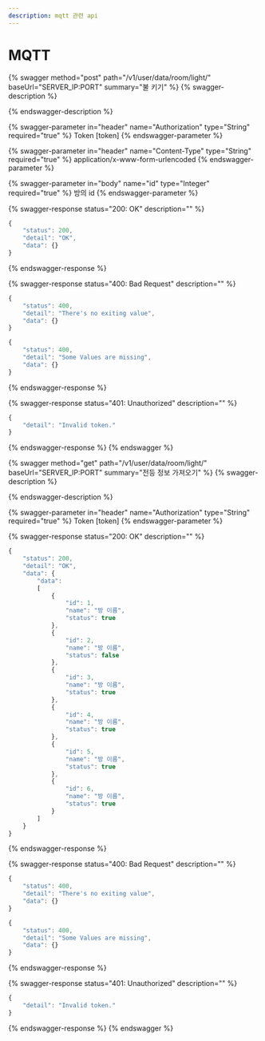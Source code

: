 ```yaml
---
description: mqtt 관련 api
---
```


# MQTT

{% swagger method="post" path="/v1/user/data/room/light/" baseUrl="SERVER_IP:PORT" summary="불 키기" %}
{% swagger-description %}

{% endswagger-description %}

{% swagger-parameter in="header" name="Authorization" type="String" required="true" %}
Token [token]
{% endswagger-parameter %}

{% swagger-parameter in="header" name="Content-Type" type="String" required="true" %}
application/x-www-form-urlencoded
{% endswagger-parameter %}

{% swagger-parameter in="body" name="id" type="Integer" required="true" %}
방의 id
{% endswagger-parameter %}

{% swagger-response status="200: OK" description="" %}
```javascript
{
    "status": 200,
    "detail": "OK",
    "data": {}
}
```
{% endswagger-response %}

{% swagger-response status="400: Bad Request" description="" %}
```javascript
{
    "status": 400,
    "detail": "There's no exiting value",
    "data": {}
}
```

```javascript
{
    "status": 400,
    "detail": "Some Values are missing",
    "data": {}
}
```
{% endswagger-response %}

{% swagger-response status="401: Unauthorized" description="" %}
```javascript
{
    "detail": "Invalid token." 
}
```
{% endswagger-response %}
{% endswagger %}

{% swagger method="get" path="/v1/user/data/room/light/" baseUrl="SERVER_IP:PORT" summary="전등 정보 가져오기" %}
{% swagger-description %}

{% endswagger-description %}

{% swagger-parameter in="header" name="Authorization" type="String" required="true" %}
Token [token]
{% endswagger-parameter %}

{% swagger-response status="200: OK" description="" %}
```javascript
{
    "status": 200,
    "detail": "OK",
    "data": {
        "data":
        [
            {
                "id": 1,
                "name": "방 이름",
                "status": true
            },
            {
                "id": 2,
                "name": "방 이름",
                "status": false
            },
            {
                "id": 3,
                "name": "방 이름",
                "status": true
            },
            {
                "id": 4,
                "name": "방 이름",
                "status": true
            },
            {
                "id": 5,
                "name": "방 이름",
                "status": true
            },
            {
                "id": 6,
                "name": "방 이름",
                "status": true
            }
        ]
    }
}
```
{% endswagger-response %}

{% swagger-response status="400: Bad Request" description="" %}
```javascript
{
    "status": 400,
    "detail": "There's no exiting value",
    "data": {}
}
```

```javascript
{
    "status": 400,
    "detail": "Some Values are missing",
    "data": {}
}
```
{% endswagger-response %}

{% swagger-response status="401: Unauthorized" description="" %}
```javascript
{
    "detail": "Invalid token." 
}
```
{% endswagger-response %}
{% endswagger %}
